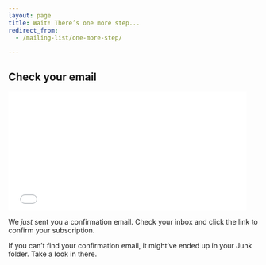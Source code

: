 ```yaml
---
layout: page
title: Wait! There’s one more step...
redirect_from:
  - /mailing-list/one-more-step/

---
```


## Check your email

<iframe src="//giphy.com/embed/HMJWrUVPR0pXy" width="480" height="240" frameBorder="0" class="giphy-embed" allowFullScreen></iframe>

We *just* sent you a confirmation email. Check your inbox and click the link to confirm your subscription.

If you can’t find your confirmation email, it might’ve ended up in your Junk folder. Take a look in there.